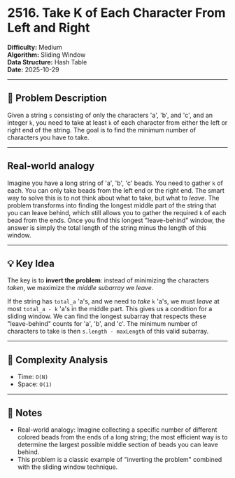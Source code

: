 # 2516. Take K of Each Character From Left and Right

**Difficulty:** Medium  
**Algorithm:** Sliding Window  
**Data Structure:** Hash Table  
**Date:** 2025-10-29  

---

## 📝 Problem Description

Given a string `s` consisting of only the characters 'a', 'b', and 'c', and an integer `k`, you need to take at least `k` of each character from either the left or right end of the string. The goal is to find the minimum number of characters you have to take.

---

## Real-world analogy

Imagine you have a long string of 'a', 'b', 'c' beads. You need to gather `k` of each. You can only take beads from the left end or the right end. The smart way to solve this is to not think about what to take, but what to *leave*. The problem transforms into finding the longest middle part of the string that you can leave behind, which still allows you to gather the required `k` of each bead from the ends. Once you find this longest "leave-behind" window, the answer is simply the total length of the string minus the length of this window.

---

## 💡 Key Idea

The key is to **invert the problem**: instead of minimizing the characters *taken*, we maximize the *middle subarray* we *leave*.

If the string has `total_a` 'a's, and we need to *take* `k` 'a's, we must *leave* at most `total_a - k` 'a's in the middle part. This gives us a condition for a sliding window. We can find the longest subarray that respects these "leave-behind" counts for 'a', 'b', and 'c'. The minimum number of characters to take is then `s.length - maxLength` of this valid subarray.

---

## 🧮 Complexity Analysis

- Time: `O(N)` 
- Space: `O(1)`

---

## 📖 Notes

- Real-world analogy: Imagine collecting a specific number of different colored beads from the ends of a long string; the most efficient way is to determine the largest possible middle section of beads you can leave behind.
- This problem is a classic example of "inverting the problem" combined with the sliding window technique.
